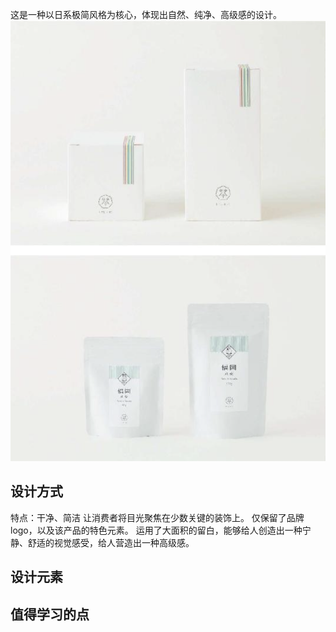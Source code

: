 这是一种以日系极简风格为核心，体现出自然、纯净、高级感的设计。
![package_design1.png](./img/package_design1.png)
## 设计方式

特点：干净、简洁
让消费者将目光聚焦在少数关键的装饰上。
仅保留了品牌 logo，以及该产品的特色元素。
运用了大面积的留白，能够给人创造出一种宁静、舒适的视觉感受，给人营造出一种高级感。

## 设计元素


## 值得学习的点